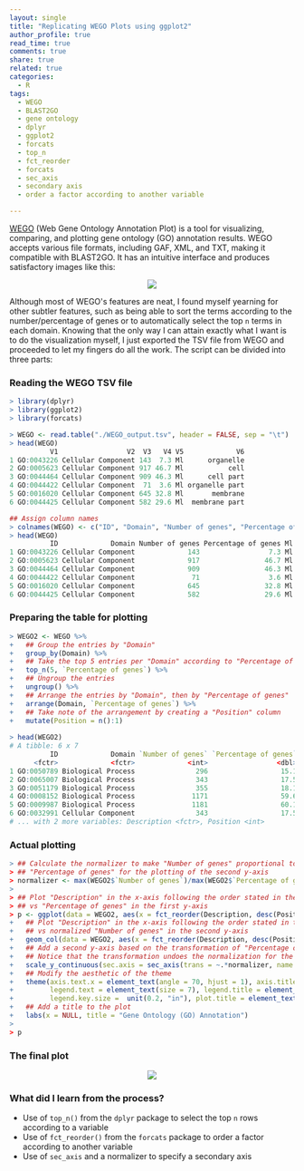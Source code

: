 ```yaml
---
layout: single
title: "Replicating WEGO Plots using ggplot2"
author_profile: true
read_time: true
comments: true
share: true
related: true
categories:
  - R
tags:
  - WEGO
  - BLAST2GO
  - gene ontology
  - dplyr
  - ggplot2
  - forcats
  - top_n
  - fct_reorder
  - forcats
  - sec_axis
  - secondary axis
  - order a factor according to another variable

---
```


<a href="http://wego.genomics.org.cn/">WEGO</a> (Web Gene Ontology Annotation Plot) is a tool for visualizing, comparing, and plotting gene ontology (GO) annotation results. WEGO accepts various file formats, including GAF, XML, and TXT, making it compatible with BLAST2GO. It has an intuitive interface and produces satisfactory images like this:

<p align="center"><img src="https://raw.githubusercontent.com/sarahpenir/sarahpenir.github.io/master/_posts/images/2018-05-10-WEGO3.png"></p>

Although most of WEGO's features are neat, I found myself yearning for other subtler features, such as being able to sort the terms according to the number/percentage of genes or to automatically select the top ```n``` terms in each domain. Knowing that the only way I can attain exactly what I want is to do the visualization myself, I just exported the TSV file from WEGO and proceeded to let my fingers do all the work. The script can be divided into three parts:

<!-- readmore -->

### Reading the WEGO TSV file

```R
> library(dplyr)
> library(ggplot2)
> library(forcats)

> WEGO <- read.table("./WEGO_output.tsv", header = FALSE, sep = "\t")
> head(WEGO)
          V1                 V2  V3   V4 V5             V6
1 GO:0043226 Cellular Component 143  7.3 Ml      organelle
2 GO:0005623 Cellular Component 917 46.7 Ml           cell
3 GO:0044464 Cellular Component 909 46.3 Ml      cell part
4 GO:0044422 Cellular Component  71  3.6 Ml organelle part
5 GO:0016020 Cellular Component 645 32.8 Ml       membrane
6 GO:0044425 Cellular Component 582 29.6 Ml  membrane part

## Assign column names
> colnames(WEGO) <- c("ID", "Domain", "Number of genes", "Percentage of genes", "Ml", "Description")
> head(WEGO)
          ID             Domain Number of genes Percentage of genes Ml    Description
1 GO:0043226 Cellular Component             143                 7.3 Ml      organelle
2 GO:0005623 Cellular Component             917                46.7 Ml           cell
3 GO:0044464 Cellular Component             909                46.3 Ml      cell part
4 GO:0044422 Cellular Component              71                 3.6 Ml organelle part
5 GO:0016020 Cellular Component             645                32.8 Ml       membrane
6 GO:0044425 Cellular Component             582                29.6 Ml  membrane part
```

### Preparing the table for plotting

```R
> WEGO2 <- WEGO %>%
+   ## Group the entries by "Domain"
+   group_by(Domain) %>%
+   ## Take the top 5 entries per "Domain" according to "Percentage of genes"
+   top_n(5, `Percentage of genes`) %>% 
+   ## Ungroup the entries
+   ungroup() %>% 
+   ## Arrange the entries by "Domain", then by "Percentage of genes"
+   arrange(Domain, `Percentage of genes`) %>% 
+   ## Take note of the arrangement by creating a "Position" column
+   mutate(Position = n():1)  
 
> head(WEGO2)
# A tibble: 6 x 7
          ID             Domain `Number of genes` `Percentage of genes`     MI
      <fctr>             <fctr>             <int>                 <dbl> <fctr>
1 GO:0050789 Biological Process               296                  15.1     Ml
2 GO:0065007 Biological Process               343                  17.5     Ml
3 GO:0051179 Biological Process               355                  18.1     Ml
4 GO:0008152 Biological Process              1171                  59.6     Ml
5 GO:0009987 Biological Process              1181                  60.1     Ml
6 GO:0032991 Cellular Component               343                  17.5     Ml
# ... with 2 more variables: Description <fctr>, Position <int>
```

### Actual plotting

```R
> ## Calculate the normalizer to make "Number of genes" proportional to 
> ## "Percentage of genes" for the plotting of the second y-axis
> normalizer <- max(WEGO2$`Number of genes`)/max(WEGO2$`Percentage of genes`)
> 
> ## Plot "Description" in the x-axis following the order stated in the "Position" column
> ## vs "Percentage of genes" in the first y-axis
> p <- ggplot(data = WEGO2, aes(x = fct_reorder(Description, desc(Position)), y = `Percentage of genes`, fill = Domain)) +
+   ## Plot "Description" in the x-axis following the order stated in the "Position" column
+   ## vs normalized "Number of genes" in the second y-axis
+   geom_col(data = WEGO2, aes(x = fct_reorder(Description, desc(Position)), y = `Number of genes`/normalizer)) +
+   ## Add a second y-axis based on the transformation of "Percentage of genes" to "Number of genes".
+   ## Notice that the transformation undoes the normalization for the earlier geom_col.
+   scale_y_continuous(sec.axis = sec_axis(trans = ~.*normalizer, name = "Number of genes")) +
+   ## Modify the aesthetic of the theme
+   theme(axis.text.x = element_text(angle = 70, hjust = 1), axis.title.y = element_text(size = 8),
+         legend.text = element_text(size = 7), legend.title = element_text(size = 8),
+         legend.key.size =  unit(0.2, "in"), plot.title = element_text(size = 11, hjust = 0.5)) +
+   ## Add a title to the plot
+   labs(x = NULL, title = "Gene Ontology (GO) Annotation")
> 
> p
```

### The final plot

<p align="center"><img src="https://raw.githubusercontent.com/sarahpenir/sarahpenir.github.io/master/_posts/images/2018-05-10-WEGO.png"></p>

### What did I learn from the process?

* Use of ```top_n()``` from the ```dplyr``` package to select the top ```n``` rows according to a variable
* Use of ```fct_reorder()``` from the ```forcats``` package to order a factor according to another variable
* Use of ```sec_axis``` and a normalizer to specify a secondary axis